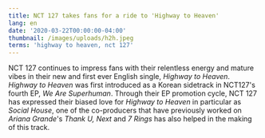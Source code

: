 ```yaml
---
title: NCT 127 takes fans for a ride to 'Highway to Heaven'
lang: en
date: '2020-03-22T00:00:00-04:00'
thumbnail: /images/uploads/h2h.jpeg
terms: 'highway to heaven, nct 127'
---
```

NCT 127 continues to impress fans with their relentless energy and mature vibes in their new and first ever English single, _Highway to Heaven_. _Highway to Heaven_ was first introduced as a Korean sidetrack in NCT127's fourth EP, _We Are Superhuman_. Through their EP promotion cycle, NCT 127 has expressed their biased love for _Highway to Heaven_ in particular as _Social House_, one of the co-producers that have previously worked on _Ariana Grande_'s _Thank U, Next_ and _7 Rings_ has also helped in the making of this track.
